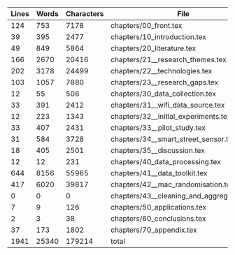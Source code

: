 Lines|Words|Characters|File
---|---|---|---
124|753|7178|chapters/00_front.tex
39|395|2477|chapters/10_introduction.tex
49|849|5864|chapters/20_literature.tex
166|2670|20416|chapters/21__research_themes.tex
202|3178|24499|chapters/22__technologies.tex
103|1057|7880|chapters/23__research_gaps.tex
12|55|506|chapters/30_data_collection.tex
33|391|2412|chapters/31__wifi_data_source.tex
12|223|1343|chapters/32__initial_experiments.tex
33|407|2431|chapters/33__pilot_study.tex
31|584|3728|chapters/34__smart_street_sensor.tex
18|405|2501|chapters/35__discussion.tex
12|12|231|chapters/40_data_processing.tex
644|8156|55965|chapters/41__data_toolkit.tex
417|6020|39817|chapters/42__mac_randomisation.tex
0|0|0|chapters/43__cleaning_and_aggregation.tex
7|9|126|chapters/50_applications.tex
2|3|38|chapters/60_conclusions.tex
37|173|1802|chapters/70_appendix.tex
1941|25340|179214|total
